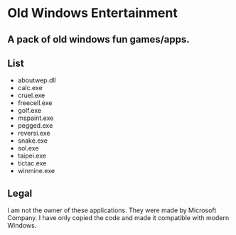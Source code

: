 # Old Windows Entertainment
## A pack of old windows fun games/apps.

## List
- aboutwep.dll
- calc.exe
- cruel.exe
- freecell.exe
- golf.exe
- mspaint.exe
- pegged.exe
- reversi.exe
- snake.exe
- sol.exe
- taipei.exe
- tictac.exe
- winmine.exe

## Legal
I am not the owner of these applications. They were made by Microsoft Company. 
I have only copied the code and made it compatible with modern Windows.